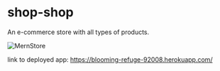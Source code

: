 # shop-shop
An e-commerce store with all types of products. 


![MernStore](https://user-images.githubusercontent.com/64170123/189201392-3232fe46-0b00-46c7-9768-9cb8460c972a.jpg)



link to deployed app: https://blooming-refuge-92008.herokuapp.com/
